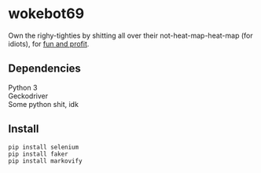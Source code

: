 # wokebot69
Own the righy-tighties by shitting all over their not-heat-map-heat-map (for idiots), for [fun and profit](https://www.youtube.com/watch?v=llqWTJGUFeE).

## Dependencies
Python 3  
Geckodriver  
Some python shit, idk

## Install
```
pip install selenium
pip install faker
pip install markovify
```